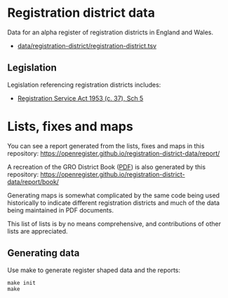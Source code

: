 # Registration district data

Data for an alpha register of registration districts in England and Wales.

  * [data/registration-district/registration-district.tsv](data/registration-district/registration-district.tsv)

## Legislation

Legislation referencing registration districts includes:

  * [Registration Service Act 1953 (c. 37), Sch 5](http://www.legislation.gov.uk/ukpga/Eliz2/1-2/37/section/5?view=plain)

# Lists, fixes and maps

You can see a report generated from the lists, fixes and maps in this repository: https://openregister.github.io/registration-district-data/report/

A recreation of the GRO District Book ([PDF](https://www.gro.gov.uk/gro/content/certificates/images/GRO%20Registration%20District%20Book.pdf)) is also generated by this repository:  https://openregister.github.io/registration-district-data/report/book/

Generating maps is somewhat complicated by the same code being used historically to indicate different registration districts and much of the data being maintained in PDF documents.

This list of lists is by no means comprehensive, and contributions of other lists are appreciated.

## Generating data

Use make to generate register shaped data and the reports:

```
make init
make
```
